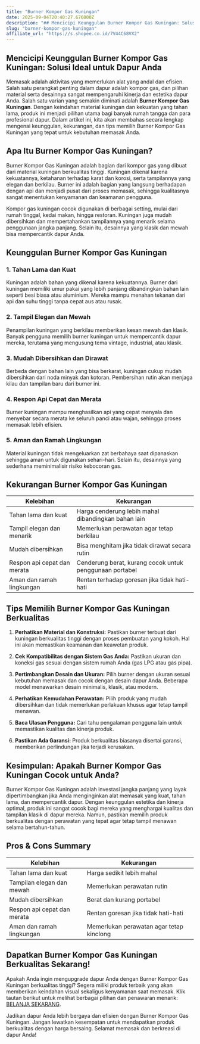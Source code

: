 ```yaml
---
title: "Burner Kompor Gas Kuningan"
date: 2025-09-04T20:40:27.676800Z
description: "## Mencicipi Keunggulan Burner Kompor Gas Kuningan: Solusi Ideal untuk Dapur Anda..."
slug: "burner-kompor-gas-kuningan"
affiliate_url: "https://s.shopee.co.id/7V44C68VX2"
---
```

## Mencicipi Keunggulan Burner Kompor Gas Kuningan: Solusi Ideal untuk Dapur Anda

Memasak adalah aktivitas yang memerlukan alat yang andal dan efisien. Salah satu perangkat penting dalam dapur adalah kompor gas, dan pilihan material serta desainnya sangat mempengaruhi kinerja dan estetika dapur Anda. Salah satu varian yang semakin diminati adalah **Burner Kompor Gas Kuningan**. Dengan keindahan material kuningan dan kekuatan yang tahan lama, produk ini menjadi pilihan utama bagi banyak rumah tangga dan para profesional dapur. Dalam artikel ini, kita akan membahas secara lengkap mengenai keunggulan, kekurangan, dan tips memilih Burner Kompor Gas Kuningan yang tepat untuk kebutuhan memasak Anda.

## Apa Itu Burner Kompor Gas Kuningan?

Burner Kompor Gas Kuningan adalah bagian dari kompor gas yang dibuat dari material kuningan berkualitas tinggi. Kuningan dikenal karena kekuatannya, ketahanan terhadap karat dan korosi, serta tampilannya yang elegan dan berkilau. Burner ini adalah bagian yang langsung berhadapan dengan api dan menjadi pusat dari proses memasak, sehingga kualitasnya sangat menentukan kenyamanan dan keamanan pengguna.

Kompor gas kuningan cocok digunakan di berbagai setting, mulai dari rumah tinggal, kedai makan, hingga restoran. Kuningan juga mudah dibersihkan dan mempertahankan tampilannya yang menarik selama penggunaan jangka panjang. Selain itu, desainnya yang klasik dan mewah bisa mempercantik dapur Anda.

## Keunggulan Burner Kompor Gas Kuningan

### 1. Tahan Lama dan Kuat

Kuningan adalah bahan yang dikenal karena kekuatannya. Burner dari kuningan memiliki umur pakai yang lebih panjang dibandingkan bahan lain seperti besi biasa atau aluminium. Mereka mampu menahan tekanan dari api dan suhu tinggi tanpa cepat aus atau rusak.

### 2. Tampil Elegan dan Mewah

Penampilan kuningan yang berkilau memberikan kesan mewah dan klasik. Banyak pengguna memilih burner kuningan untuk mempercantik dapur mereka, terutama yang mengusung tema vintage, industrial, atau klasik.

### 3. Mudah Dibersihkan dan Dirawat

Berbeda dengan bahan lain yang bisa berkarat, kuningan cukup mudah dibersihkan dari noda minyak dan kotoran. Pembersihan rutin akan menjaga kilau dan tampilan baru dari burner ini.

### 4. Respon Api Cepat dan Merata

Burner kuningan mampu menghasilkan api yang cepat menyala dan menyebar secara merata ke seluruh panci atau wajan, sehingga proses memasak lebih efisien.

### 5. Aman dan Ramah Lingkungan

Material kuningan tidak mengeluarkan zat berbahaya saat dipanaskan sehingga aman untuk digunakan sehari-hari. Selain itu, desainnya yang sederhana meminimalisir risiko kebocoran gas.

## Kekurangan Burner Kompor Gas Kuningan

| Kelebihan | Kekurangan |
| --- | --- |
| Tahan lama dan kuat | Harga cenderung lebih mahal dibandingkan bahan lain |
| Tampil elegan dan menarik | Memerlukan perawatan agar tetap berkilau |
| Mudah dibersihkan | Bisa menghitam jika tidak dirawat secara rutin |
| Respon api cepat dan merata | Cenderung berat, kurang cocok untuk penggunaan portabel |
| Aman dan ramah lingkungan | Rentan terhadap goresan jika tidak hati-hati |

## Tips Memilih Burner Kompor Gas Kuningan Berkualitas

1. **Perhatikan Material dan Konstruksi:** Pastikan burner terbuat dari kuningan berkualitas tinggi dengan proses pembuatan yang kokoh. Hal ini akan memastikan keamanan dan keawetan produk.

2. **Cek Kompatibilitas dengan Sistem Gas Anda:** Pastikan ukuran dan koneksi gas sesuai dengan sistem rumah Anda (gas LPG atau gas pipa). 

3. **Pertimbangkan Desain dan Ukuran:** Pilih burner dengan ukuran sesuai kebutuhan memasak dan cocok dengan desain dapur Anda. Beberapa model menawarkan desain minimalis, klasik, atau modern.

4. **Perhatikan Kemudahan Perawatan:** Pilih produk yang mudah dibersihkan dan tidak memerlukan perlakuan khusus agar tetap tampil menawan.

5. **Baca Ulasan Pengguna:** Cari tahu pengalaman pengguna lain untuk memastikan kualitas dan kinerja produk.

6. **Pastikan Ada Garansi:** Produk berkualitas biasanya disertai garansi, memberikan perlindungan jika terjadi kerusakan.

## Kesimpulan: Apakah Burner Kompor Gas Kuningan Cocok untuk Anda?

Burner Kompor Gas Kuningan adalah investasi jangka panjang yang layak dipertimbangkan jika Anda menginginkan alat memasak yang kuat, tahan lama, dan mempercantik dapur. Dengan keunggulan estetika dan kinerja optimal, produk ini sangat cocok bagi mereka yang menghargai kualitas dan tampilan klasik di dapur mereka. Namun, pastikan memilih produk berkualitas dengan perawatan yang tepat agar tetap tampil menawan selama bertahun-tahun.

## Pros & Cons Summary

| Kelebihan | Kekurangan |
| --- | --- |
| Tahan lama dan kuat | Harga sedikit lebih mahal |
| Tampilan elegan dan mewah | Memerlukan perawatan rutin |
| Mudah dibersihkan | Berat dan kurang portabel |
| Respon api cepat dan merata | Rentan goresan jika tidak hati-hati |
| Aman dan ramah lingkungan | Memerlukan perawatan agar tetap kinclong |

## Dapatkan Burner Kompor Gas Kuningan Berkualitas Sekarang!

Apakah Anda ingin mengupgrade dapur Anda dengan Burner Kompor Gas Kuningan berkualitas tinggi? Segera miliki produk terbaik yang akan memberikan keindahan visual sekaligus kenyamanan saat memasak. Klik tautan berikut untuk melihat berbagai pilihan dan penawaran menarik: [BELANJA SEKARANG](https://s.shopee.co.id/7V44C68VX2).

Jadikan dapur Anda lebih bergaya dan efisien dengan Burner Kompor Gas Kuningan. Jangan lewatkan kesempatan untuk mendapatkan produk berkualitas dengan harga bersaing. Selamat memasak dan berkreasi di dapur Anda!